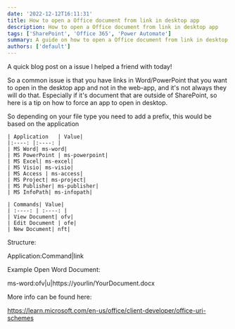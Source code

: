 ```yaml
---
date: '2022-12-12T16:11:31'
title: How to open a Office document from link in desktop app
description: How to open a Office document from link in desktop app
tags: ['SharePoint', 'Office 365', 'Power Automate']
summary: A guide on how to open a Office document from link in desktop app
authors: ['default']
---
```


A quick blog post on a issue I helped a friend with today!

So a common issue is that you have links in Word/PowerPoint that you want to open in the desktop app and not in the web-app, and it's not always they will do that. Especially if it's document that are outside of SharePoint, so here is a tip on how to force an app to open in desktop.

So depending on your file type you need to add a prefix, this would be based on the application

```
| Application   | Value|
|:----: |:----: |
| MS Word| ms-word|
| MS PowerPoint | ms-powerpoint|
| MS Excel| ms-excel|
| MS Visio| ms-visio|
| MS Access | ms-access|
| MS Project| ms-project|
| MS Publisher| ms-publisher|
| MS InfoPath| ms-infopath|
```

```
| Commands| Value|
| :----: | :----: |
| View Document| ofv|
| Edit Document | ofe|
| New Document| nft|
```

Structure:

Application:Command|link

Example Open Word Document:

ms-word:ofv|u|https://yourlin/YourDocument.docx

More info can be found here:

https://learn.microsoft.com/en-us/office/client-developer/office-uri-schemes
